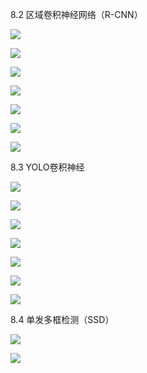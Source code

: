 8.2 区域卷积神经网络（R-CNN）

![](https://gitee.com/hxc8/images2/raw/master/img/202407172152806.jpg)

![](https://gitee.com/hxc8/images2/raw/master/img/202407172153823.jpg)

![](https://gitee.com/hxc8/images2/raw/master/img/202407172153995.jpg)

![](https://gitee.com/hxc8/images2/raw/master/img/202407172153109.jpg)

![](https://gitee.com/hxc8/images2/raw/master/img/202407172153386.jpg)

![](https://gitee.com/hxc8/images2/raw/master/img/202407172153634.jpg)

![](https://gitee.com/hxc8/images2/raw/master/img/202407172153920.jpg)

8.3 YOLO卷积神经

![](https://gitee.com/hxc8/images2/raw/master/img/202407172153937.jpg)

![](https://gitee.com/hxc8/images2/raw/master/img/202407172153077.jpg)

![](https://gitee.com/hxc8/images2/raw/master/img/202407172153331.jpg)

![](https://gitee.com/hxc8/images2/raw/master/img/202407172153557.jpg)

![](https://gitee.com/hxc8/images2/raw/master/img/202407172153862.jpg)

![](https://gitee.com/hxc8/images2/raw/master/img/202407172153378.jpg)

![](https://gitee.com/hxc8/images2/raw/master/img/202407172153678.jpg)

8.4 单发多框检测（SSD）

![](https://gitee.com/hxc8/images2/raw/master/img/202407172153147.jpg)

![](https://gitee.com/hxc8/images2/raw/master/img/202407172153443.jpg)